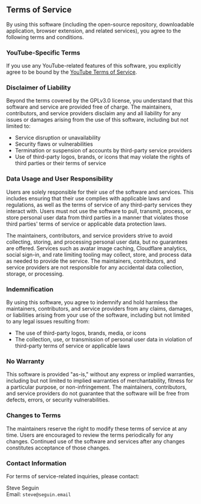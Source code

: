 ## Terms of Service
By using this software (including the open-source repository, downloadable application, browser extension, and related services), you agree to the following terms and conditions.

### YouTube-Specific Terms
If you use any YouTube-related features of this software, you explicitly agree to be bound by the [YouTube Terms of Service](https://www.youtube.com/t/terms).

### Disclaimer of Liability
Beyond the terms covered by the GPLv3.0 license, you understand that this software and service are provided free of charge. The maintainers, contributors, and service providers disclaim any and all liability for any issues or damages arising from the use of this software, including but not limited to:
- Service disruption or unavailability
- Security flaws or vulnerabilities
- Termination or suspension of accounts by third-party service providers
- Use of third-party logos, brands, or icons that may violate the rights of third parties or their terms of service

### Data Usage and User Responsibility
Users are solely responsible for their use of the software and services. This includes ensuring that their use complies with applicable laws and regulations, as well as the terms of service of any third-party services they interact with. Users must not use the software to pull, transmit, process, or store personal user data from third parties in a manner that violates those third parties' terms of service or applicable data protection laws. 

The maintainers, contributors, and service providers strive to avoid collecting, storing, and processing personal user data, but no guarantees are offered. Services such as avatar image caching, Cloudflare analytics, social sign-in, and rate limiting tooling may collect, store, and process data as needed to provide the service. The maintainers, contributors, and service providers are not responsible for any accidental data collection, storage, or processing.

### Indemnification
By using this software, you agree to indemnify and hold harmless the maintainers, contributors, and service providers from any claims, damages, or liabilities arising from your use of the software, including but not limited to any legal issues resulting from:
- The use of third-party logos, brands, media, or icons
- The collection, use, or transmission of personal user data in violation of third-party terms of service or applicable laws

### No Warranty
This software is provided "as-is," without any express or implied warranties, including but not limited to implied warranties of merchantability, fitness for a particular purpose, or non-infringement. The maintainers, contributors, and service providers do not guarantee that the software will be free from defects, errors, or security vulnerabilities.

### Changes to Terms
The maintainers reserve the right to modify these terms of service at any time. Users are encouraged to review the terms periodically for any changes. Continued use of the software and services after any changes constitutes acceptance of those changes.

### Contact Information
For terms of service-related inquiries, please contact:

Steve Seguin  
Email: `steve@seguin.email`
